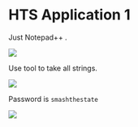 # **HTS Application 1**
Just Notepad++ .

![](https://i.imgur.com/8ip4FjS.png)

Use tool to take all strings.

![](https://i.imgur.com/bRqkxyd.png)

Password is `smashthestate`

![](https://i.imgur.com/iQRFrBV.png)